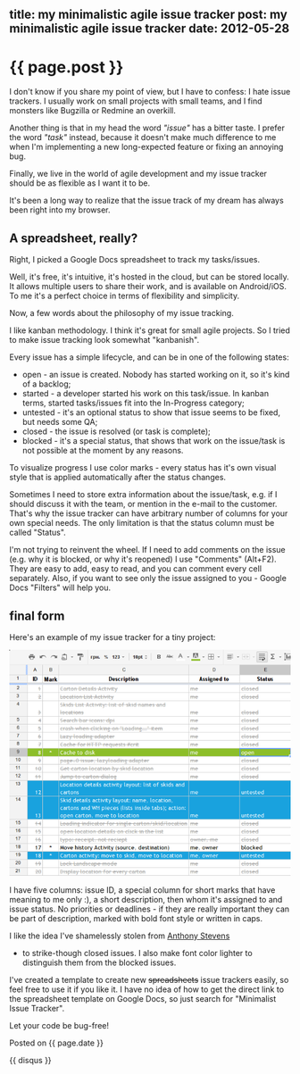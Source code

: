 title: my minimalistic agile issue tracker
post: my minimalistic agile issue tracker
date: 2012-05-28
---

# {{ page.post }}

I don't know if you share my point of view, but I have to confess: I hate issue
trackers.  I usually work on small projects with small teams, and I find
monsters like Bugzilla or Redmine an overkill.

Another thing is that in my head the word _"issue"_ has a bitter taste. I
prefer the word _"task"_ instead, because it doesn't make much difference to me
when I'm implementing a new long-expected feature or fixing an annoying bug.

Finally, we live in the world of agile development and my issue tracker should
be as flexible as I want it to be.

It's been a long way to realize that the issue track of my dream has always
been right into my browser.

A spreadsheet, really?
----------------------

Right, I picked a Google Docs spreadsheet to track my tasks/issues.

Well, it's free, it's intuitive, it's hosted in the cloud, but can be stored
locally.  It allows multiple users to share their work, and is available on
Android/iOS. To me it's a perfect choice in terms of flexibility and
simplicity.

Now, a few words about the philosophy of my issue tracking.

I like kanban methodology. I think it's great for small agile projects.  So I
tried to make issue tracking look somewhat "kanbanish".

Every issue has a simple lifecycle, and can be in one of the following states:

* open - an issue is created. Nobody has started working on it, so it's kind
  of a backlog;
* started - a developer started his work on this task/issue. In kanban terms, 
  started tasks/issues fit into the In-Progress category;
* untested - it's an optional status to show that issue seems to be fixed, but needs
  some QA;
* closed - the issue is resolved (or task is complete);
* blocked - it's a special status, that shows that work on the issue/task is not
  possible at the moment by any reasons.

To visualize progress I use color marks - every status has it's own visual
style that is applied automatically after the status changes.

Sometimes I need to store extra information about the issue/task, e.g. if I should
discuss it with the team, or mention in the e-mail to the customer. That's why the
issue tracker can have arbitrary number of columns for your own special needs.
The only limitation is that the status column must be called "Status".

I'm not trying to reinvent the wheel. If I need to add comments on the issue
(e.g. why it is blocked, or why it's reopened) I use "Comments" (Alt+F2). They
are easy to add, easy to read, and you can comment every cell separately. Also,
if you want to see only the issue assigned to you - Google Docs "Filters" will
help you.

final form
----------

Here's an example of my issue tracker for a tiny project:

![screenshot](images/issue-tracker.png)

I have five columns: issue ID, a special column for short marks that have
meaning to me only :), a short description, then whom it's assigned to and
issue status. No priorities or deadlines - if they are really important they
can be part of description, marked with bold font style or written in caps.

I like the idea I've shamelessly stolen from [Anthony
Stevens](http://thepursuitofalife.com/minimalist-issue-tracking-for-remote-teams/)
- to strike-though closed issues. I also make font color lighter to distinguish
them from the blocked issues.

I've created a template to create new <del>spreadsheets</del> issue trackers
easily, so feel free to use it if you like it. I have no idea of how to get the
direct link to the spreadsheet template on Google Docs, so just search for
"Minimalist Issue Tracker".

Let your code be bug-free!

Posted on {{ page.date }}

{{ disqus }}

